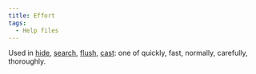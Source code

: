 ```yaml
---
title: Effort
tags:
  - Help files
---
```

Used in [hide](hide "wikilink"), [search](search "wikilink"),
[flush](flush "wikilink"), [cast](cast "wikilink"): one of quickly,
fast, normally, carefully, thoroughly.
